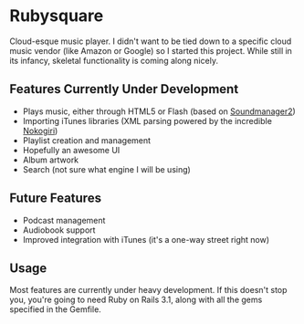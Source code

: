 Rubysquare
==========
Cloud-esque music player. I didn't want to be tied down to a specific cloud music vendor (like Amazon or Google) so I started this project. While still in its infancy, skeletal functionality is coming along nicely.

Features Currently Under Development
--------------
*	Plays music, either through HTML5 or Flash (based on [Soundmanager2](https://github.com/scottschiller/SoundManager2))
*	Importing iTunes libraries (XML parsing powered by the incredible [Nokogiri](https://github.com/tenderlove/nokogiri))
*	Playlist creation and management
*	Hopefully an awesome UI
*	Album artwork
*	Search (not sure what engine I will be using)

Future Features
--------------
*	Podcast management
*	Audiobook support
*	Improved integration with iTunes (it's a one-way street right now)

Usage
--------------
Most features are currently under heavy development. If this doesn't stop you, you're going to need Ruby on Rails 3.1, along with all the gems specified in the Gemfile.